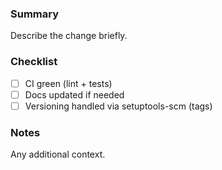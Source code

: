 ### Summary

Describe the change briefly.

### Checklist

- [ ] CI green (lint + tests)
- [ ] Docs updated if needed
- [ ] Versioning handled via setuptools-scm (tags)

### Notes

Any additional context.
